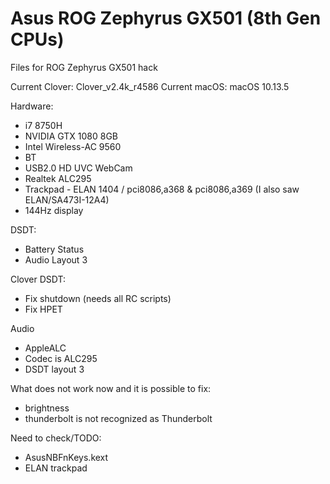 # Asus ROG Zephyrus GX501 (8th Gen CPUs)
Files for ROG Zephyrus GX501 hack

Current Clover: Clover_v2.4k_r4586
Current macOS: macOS 10.13.5

Hardware:
- i7 8750H
- NVIDIA GTX 1080 8GB
- Intel Wireless-AC 9560
- BT
- USB2.0 HD UVC WebCam
- Realtek ALC295
- Trackpad - ELAN 1404 / pci8086,a368 & pci8086,a369 (I also saw ELAN/SA473I-12A4)
- 144Hz display

DSDT:
- Battery Status
- Audio Layout 3

Clover DSDT:
- Fix shutdown (needs all RC scripts)
- Fix HPET

Audio
- AppleALC
- Codec is ALC295
- DSDT layout 3

What does not work now and it is possible to fix:
- brightness
- thunderbolt is not recognized as Thunderbolt

Need to check/TODO:
- A﻿susNBFnKeys.kex﻿t﻿
- ELAN trackpad
